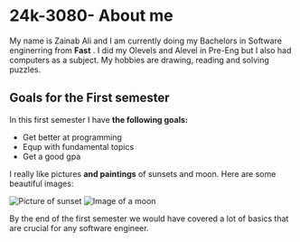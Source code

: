 # 24k-3080- About me
My name is Zainab Ali and I am currently doing my Bachelors in Software enginerring from **Fast** . I did my Olevels and Alevel in Pre-Eng but I also had computers as a subject. My hobbies are drawing, reading and solving puzzles. 

## Goals for the **First semester**

In this first semester I have **the following goals:**
- Get better at programming
- Equp with fundamental topics
- Get a good gpa


I really like pictures **and paintings** of sunsets and moon. Here are some beautiful images:

  ![Picture of sunset](https://images.unsplash.com/photo-1422493757035-1e5e03968f95?w=500&auto=format&fit=crop&q=60&ixlib=rb-4.0.3&ixid=M3wxMjA3fDB8MHxzZWFyY2h8Mnx8c3Vuc2V0fGVufDB8fDB8fHww)
  ![Image of a moon](https://images.unsplash.com/photo-1514897575457-c4db467cf78e?w=500&auto=format&fit=crop&q=60&ixlib=rb-4.0.3&ixid=M3wxMjA3fDB8MHxzZWFyY2h8M3x8bW9vbnxlbnwwfHwwfHx8MA%3D%3D)

  By the end of the first semester we would have covered a lot of basics that are crucial  for any software engineer.
